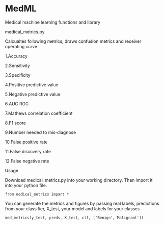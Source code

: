 # MedML
Medical machine learning functions and library

medical_metrics.py

Calcualtes following metrics, draws confusion metrics and receiver operating curve

1.Accuracy

2.Sensitivity

3.Specificity

4.Positive predictive value

5.Negative predictive value

6.AUC ROC

7.Mathews correlation coefficient

8.F1 score

9.Number needed to mis-diagnose

10.False positive rate

11.False discovery rate

12.False negative rate


Usage

Download medical_metrics.py into your working directory. 
Then import it into your python file. 

`from medical_metrics import *`


You can generate the metrics and figures by passing real labels, predictions from your classifier, X_test, your model and labels for your classes


`med_metrics(y_test, preds, X_test, clf, ['Benign','Malignant'])`
